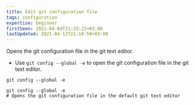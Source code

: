 ```yaml
---
title: Edit git configuration file
tags: configuration
expertise: beginner
firstSeen: 2021-04-04T21:25:22+03:00
lastUpdated: 2021-04-13T21:10:59+03:00
---
```


Opens the git configuration file in the git text editor.

- Use `git config --global -e` to open the git configuration file in the git text editor.

```shell
git config --global -e
```

```shell
git config --global -e
# Opens the git configuration file in the default git text editor
```
